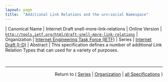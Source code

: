 ```yaml
---
layout: page
title:  "Additional Link Relations and the urn:social Namespace"
---
```


| Canonical Name | Internet Draft snell-more-link-relations
| Online Version | [`http://tools.ietf.org/html/draft-snell-more-link-relations`](http://tools.ietf.org/html/draft-snell-more-link-relations)
| Organization | [Internet Engineering Task Force (IETF)](..)
| Series | [Internet Draft (I-D)](.)
| Abstract | This specification defines a number of additional Link Relation Types that can used for a variety of purposes.

<br/>
<hr/>

<p style="text-align: right">Return to ( <a href="./">Series</a> | <a href="../">Organization</a> | <a href="../../">all Specifications</a> )</p>
